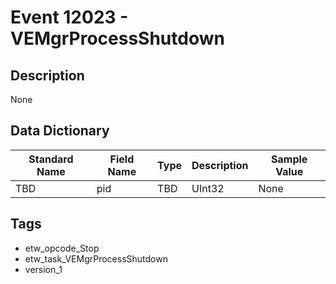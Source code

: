 # Event 12023 - VEMgrProcessShutdown

## Description
None

## Data Dictionary
|Standard Name|Field Name|Type|Description|Sample Value|
|---|---|---|---|---|
|TBD|pid|TBD|UInt32|None|None|

## Tags
* etw_opcode_Stop
* etw_task_VEMgrProcessShutdown
* version_1